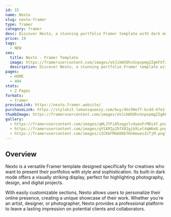 ```yaml
---
id: 15
name: Nexto
slug: nexto-framer
type: framer
category: framer
desc: Discover Nexto, a stunning portfolio Framer template with dark mode, customizable layouts, and an elegant design to showcase your creative work.
price: 19
tags:
  - NEW
seo:
  title: Nexto - Framer Template
  image: https://framerusercontent.com/images/oVJikW50hvSnpxpmgZZgKFXfzKQ.png?scale-down-to=1024
  description: Discover Nexto, a stunning portfolio Framer template with dark mode, customizable layouts, and an elegant design to showcase your creative work.
pages:
  - HOME
  - 404
stats:
  - 2 Pages
formats:
  - framer
previewLink: https://nexto.framer.website/
purchaseLink: https://stylokit.lemonsqueezy.com/buy/4bc98e7f-bcdd-47e2-9180-be8c11174e5b
thumbImage: https://framerusercontent.com/images/oVJikW50hvSnpxpmgZZgKFXfzKQ.png?scale-down-to=1024
gallery:
  - https://framerusercontent.com/images/qWLJYFiA5xqgzlv4ymxFrMDi4Y.png?scale-down-to=1024
  - https://framerusercontent.com/images/qYSXRIp2DfX8IgjbXLel4qWKe8.png?scale-down-to=1024
  - https://framerusercontent.com/images/iICKbFMG6O8b7HnHewesZsTjM.png?scale-down-to=1024
---
```


## Overview

Nexto is a versatile Framer template designed specifically for creatives who want to present their portfolios with style and sophistication. Its built-in dark mode offers a visually striking display, perfect for highlighting photography, design, and digital projects.

With easily customizable sections, Nexto allows users to personalize their online presence, creating a unique showcase of their work. Whether you're an artist, designer, or photographer, Nexto provides a professional platform to leave a lasting impression on potential clients and collaborators.
